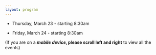 ```yaml
---
layout: program
---
```


- Thursday, March 23 - starting 8:30am

- Friday, March 24 - starting 8:30am

(If you are on a **_mobile device_, please scroll left and right** to view all the events)
